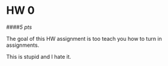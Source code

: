 # HW 0
####*5 pts*

The goal of this HW assignment is too teach you how to turn in assignments.

This is stupid and I hate it.
